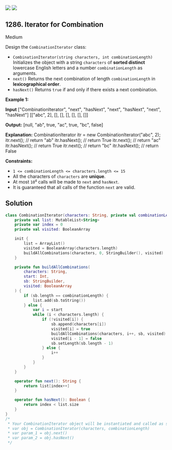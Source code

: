 [![](https://img.shields.io/github/stars/javadev/LeetCode-in-Kotlin?label=Stars&style=flat-square)](https://github.com/javadev/LeetCode-in-Kotlin)
[![](https://img.shields.io/github/forks/javadev/LeetCode-in-Kotlin?label=Fork%20me%20on%20GitHub%20&style=flat-square)](https://github.com/javadev/LeetCode-in-Kotlin/fork)

## 1286\. Iterator for Combination

Medium

Design the `CombinationIterator` class:

*   `CombinationIterator(string characters, int combinationLength)` Initializes the object with a string `characters` of **sorted distinct** lowercase English letters and a number `combinationLength` as arguments.
*   `next()` Returns the next combination of length `combinationLength` in **lexicographical order**.
*   `hasNext()` Returns `true` if and only if there exists a next combination.

**Example 1:**

**Input** ["CombinationIterator", "next", "hasNext", "next", "hasNext", "next", "hasNext"] [["abc", 2], [], [], [], [], [], []]

**Output:** [null, "ab", true, "ac", true, "bc", false]

**Explanation:** CombinationIterator itr = new CombinationIterator("abc", 2); itr.next(); // return "ab" itr.hasNext(); // return True itr.next(); // return "ac" itr.hasNext(); // return True itr.next(); // return "bc" itr.hasNext(); // return False

**Constraints:**

*   `1 <= combinationLength <= characters.length <= 15`
*   All the characters of `characters` are **unique**.
*   At most <code>10<sup>4</sup></code> calls will be made to `next` and `hasNext`.
*   It is guaranteed that all calls of the function `next` are valid.

## Solution

```kotlin
class CombinationIterator(characters: String, private val combinationLength: Int) {
    private val list: MutableList<String>
    private var index = 0
    private val visited: BooleanArray

    init {
        list = ArrayList()
        visited = BooleanArray(characters.length)
        buildAllCombinations(characters, 0, StringBuilder(), visited)
    }

    private fun buildAllCombinations(
        characters: String,
        start: Int,
        sb: StringBuilder,
        visited: BooleanArray
    ) {
        if (sb.length == combinationLength) {
            list.add(sb.toString())
        } else {
            var i = start
            while (i < characters.length) {
                if (!visited[i]) {
                    sb.append(characters[i])
                    visited[i] = true
                    buildAllCombinations(characters, i++, sb, visited)
                    visited[i - 1] = false
                    sb.setLength(sb.length - 1)
                } else {
                    i++
                }
            }
        }
    }

    operator fun next(): String {
        return list[index++]
    }

    operator fun hasNext(): Boolean {
        return index < list.size
    }
}
/*
 * Your CombinationIterator object will be instantiated and called as such:
 * var obj = CombinationIterator(characters, combinationLength)
 * var param_1 = obj.next()
 * var param_2 = obj.hasNext()
 */
```